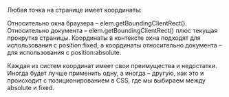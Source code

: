 Любая точка на странице имеет координаты:

Относительно окна браузера – elem.getBoundingClientRect().
Относительно документа – elem.getBoundingClientRect() плюс текущая прокрутка страницы.
Координаты в контексте окна подходят для использования с position:fixed, а координаты относительно документа – для использования с position:absolute.

Каждая из систем координат имеет свои преимущества и недостатки. Иногда будет лучше применить одну, а иногда – другую, как это и происходит с позиционированием в CSS, где мы выбираем между absolute и fixed.
